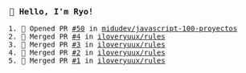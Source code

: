 <samp>

### 👋 Hello, I'm Ryo!
<!--START_SECTION:activity-->
1. 💪 Opened PR [#50](https://github.com/midudev/javascript-100-proyectos/pull/50) in [midudev/javascript-100-proyectos](https://github.com/midudev/javascript-100-proyectos)
2. 🎉 Merged PR [#4](https://github.com/iloveryuux/rules/pull/4) in [iloveryuux/rules](https://github.com/iloveryuux/rules)
3. 🎉 Merged PR [#3](https://github.com/iloveryuux/rules/pull/3) in [iloveryuux/rules](https://github.com/iloveryuux/rules)
4. 🎉 Merged PR [#2](https://github.com/iloveryuux/rules/pull/2) in [iloveryuux/rules](https://github.com/iloveryuux/rules)
5. 🎉 Merged PR [#1](https://github.com/iloveryuux/rules/pull/1) in [iloveryuux/rules](https://github.com/iloveryuux/rules)
<!--END_SECTION:activity-->